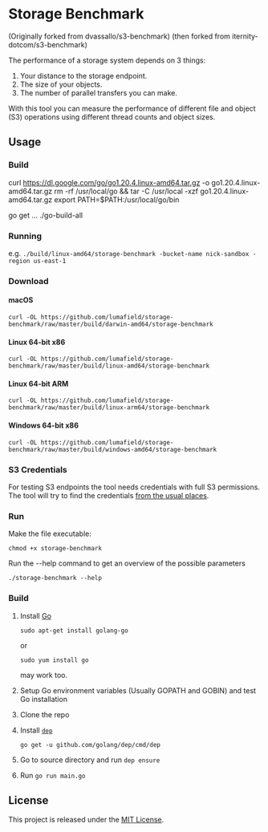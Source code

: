 # Storage Benchmark

(Originally forked from dvassallo/s3-benchmark)
(then forked from iternity-dotcom/s3-benchmark)

The performance of a storage system depends on 3 things:
1. Your distance to the storage endpoint.
2. The size of your objects.
3. The number of parallel transfers you can make.

With this tool you can measure the performance of different file and object (S3) operations using different thread counts and object sizes.

## Usage

### Build

curl https://dl.google.com/go/go1.20.4.linux-amd64.tar.gz -o go1.20.4.linux-amd64.tar.gz
rm -rf /usr/local/go && tar -C /usr/local -xzf go1.20.4.linux-amd64.tar.gz
export PATH=$PATH:/usr/local/go/bin

go get ...
./go-build-all


### Running
e.g. `./build/linux-amd64/storage-benchmark -bucket-name nick-sandbox -region us-east-1`


### Download

#### macOS
```
curl -OL https://github.com/lumafield/storage-benchmark/raw/master/build/darwin-amd64/storage-benchmark
```

#### Linux 64-bit x86

```
curl -OL https://github.com/lumafield/storage-benchmark/raw/master/build/linux-amd64/storage-benchmark
```

#### Linux 64-bit ARM

```
curl -OL https://github.com/lumafield/storage-benchmark/raw/master/build/linux-arm64/storage-benchmark
```

#### Windows 64-bit x86

```
curl -OL https://github.com/lumafield/storage-benchmark/raw/master/build/windows-amd64/storage-benchmark
```

### S3 Credentials

For testing S3 endpoints the tool needs credentials with full S3 permissions. The tool will try to find the credentials [from the usual places](https://aws.amazon.com/blogs/security/a-new-and-standardized-way-to-manage-credentials-in-the-aws-sdks/).

### Run

Make the file executable:

```
chmod +x storage-benchmark
```

Run the --help command to get an overview of the possible parameters
```
./storage-benchmark --help
```

### Build

1. Install [Go](https://golang.org/)
    ```
    sudo apt-get install golang-go
    ```
    or
    ```
    sudo yum install go
    ```
    may work too. 
    
2. Setup Go environment variables (Usually GOPATH and GOBIN) and test Go installation 
3. Clone the repo
4. Install [```dep```](https://golang.github.io/dep/) 
	```
	go get -u github.com/golang/dep/cmd/dep
	```
5. Go to source directory and run ```dep ensure```
6. Run ```go run main.go```

## License

This project is released under the [MIT License](LICENSE).
